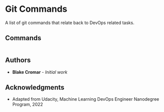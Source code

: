 # Git Commands

A list of git commands that relate back to DevOps related tasks.

## Commands

```
```

## Authors

* **Blake Cromar** - *Initial work* 

## Acknowledgments

* Adapted from Udacity, Machine Learning DevOps Engineer Nanodegree Program, 2022
